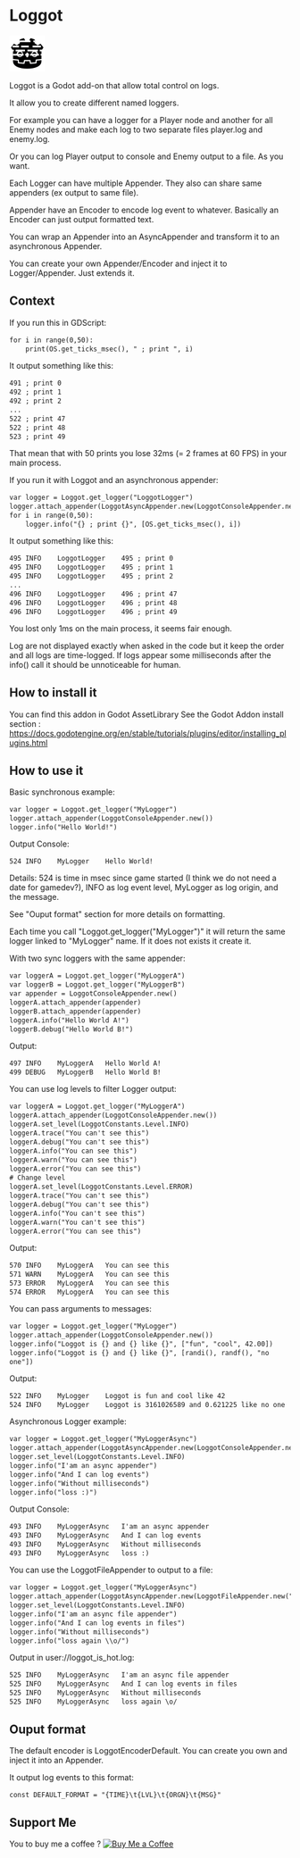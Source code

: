 # Loggot

<img src="https://raw.githubusercontent.com/fcazalet/loggot/master/icon.png" width="64" height="64">

Loggot is a Godot add-on that allow total control on logs.

It allow you to create different named loggers.

For example you can have a logger for a Player node and another for all Enemy nodes and make each log to two separate files player.log and enemy.log.

Or you can log Player output to console and Enemy output to a file. As you want.

Each Logger can have multiple Appender. They also can share same appenders (ex output to same file).

Appender have an Encoder to encode log event to whatever. Basically an Encoder can just output formatted text.

You can wrap an Appender into an AsyncAppender and transform it to an asynchronous Appender.  

You can create your own Appender/Encoder and inject it to Logger/Appender. Just extends it.


## Context

If you run this in GDScript:

	for i in range(0,50):
		print(OS.get_ticks_msec(), " ; print ", i)

It output something like this:

	491 ; print 0
	492 ; print 1
	492 ; print 2
	...
	522 ; print 47
	522 ; print 48
	523 ; print 49

That mean that with 50 prints you lose 32ms (= 2 frames at 60 FPS) in your main process.

If you run it with Loggot and an asynchronous appender:

	var logger = Loggot.get_logger("LoggotLogger")
	logger.attach_appender(LoggotAsyncAppender.new(LoggotConsoleAppender.new()))
	for i in range(0,50):
		logger.info("{} ; print {}", [OS.get_ticks_msec(), i])

It output something like this:

	495	INFO	LoggotLogger	495 ; print 0
	495	INFO	LoggotLogger	495 ; print 1
	495	INFO	LoggotLogger	495 ; print 2
	...
	496	INFO	LoggotLogger	496 ; print 47
	496	INFO	LoggotLogger	496 ; print 48
	496	INFO	LoggotLogger	496 ; print 49

You lost only 1ms on the main process, it seems fair enough.

Log are not displayed exactly when asked in the code but it keep the order and all logs are time-logged.
If logs appear some milliseconds after the info() call it should be unnoticeable for human.

## How to install it

You can find this addon in Godot AssetLibrary
See the Godot Addon install section : https://docs.godotengine.org/en/stable/tutorials/plugins/editor/installing_plugins.html

## How to use it

Basic synchronous example:

	var logger = Loggot.get_logger("MyLogger")
	logger.attach_appender(LoggotConsoleAppender.new())
	logger.info("Hello World!")

Output Console:

	524	INFO	MyLogger	Hello World!

Details: 524 is time in msec since game started (I think we do not need a date for gamedev?), INFO as log event level, MyLogger as log origin, and the message.

See "Ouput format" section for more details on formatting.

Each time you call "Loggot.get_logger("MyLogger")" it will return the same logger linked to "MyLogger" name. If it does not exists it create it.

With two sync loggers with the same appender:

	var loggerA = Loggot.get_logger("MyLoggerA")
	var loggerB = Loggot.get_logger("MyLoggerB")
	var appender = LoggotConsoleAppender.new()
	loggerA.attach_appender(appender)
	loggerB.attach_appender(appender)
	loggerA.info("Hello World A!")
	loggerB.debug("Hello World B!")

Output:

	497	INFO	MyLoggerA	Hello World A!
	499	DEBUG	MyLoggerB	Hello World B!

You can use log levels to filter Logger output:

	var loggerA = Loggot.get_logger("MyLoggerA")
	loggerA.attach_appender(LoggotConsoleAppender.new())
	loggerA.set_level(LoggotConstants.Level.INFO)
	loggerA.trace("You can't see this")
	loggerA.debug("You can't see this")
	loggerA.info("You can see this")
	loggerA.warn("You can see this")
	loggerA.error("You can see this")
	# Change level
	loggerA.set_level(LoggotConstants.Level.ERROR)
	loggerA.trace("You can't see this")
	loggerA.debug("You can't see this")
	loggerA.info("You can't see this")
	loggerA.warn("You can't see this")
	loggerA.error("You can see this")

Output:

	570	INFO	MyLoggerA	You can see this
	571	WARN	MyLoggerA	You can see this
	573	ERROR	MyLoggerA	You can see this
	574	ERROR	MyLoggerA	You can see this

You can pass arguments to messages:

	var logger = Loggot.get_logger("MyLogger")
	logger.attach_appender(LoggotConsoleAppender.new())
	logger.info("Loggot is {} and {} like {}", ["fun", "cool", 42.00])
	logger.info("Loggot is {} and {} like {}", [randi(), randf(), "no one"])

Output:

	522	INFO	MyLogger	Loggot is fun and cool like 42
	524	INFO	MyLogger	Loggot is 3161026589 and 0.621225 like no one
	
Asynchronous Logger example:

	var logger = Loggot.get_logger("MyLoggerAsync")
	logger.attach_appender(LoggotAsyncAppender.new(LoggotConsoleAppender.new()))
	logger.set_level(LoggotConstants.Level.INFO)
	logger.info("I'am an async appender")
	logger.info("And I can log events")
	logger.info("Without milliseconds")
	logger.info("loss :)")

Output Console:

	493	INFO	MyLoggerAsync	I'am an async appender
	493	INFO	MyLoggerAsync	And I can log events
	493	INFO	MyLoggerAsync	Without milliseconds
	493	INFO	MyLoggerAsync	loss :)


You can use the LoggotFileAppender to output to a file:

	var logger = Loggot.get_logger("MyLoggerAsync")
	logger.attach_appender(LoggotAsyncAppender.new(LoggotFileAppender.new("loggot_is_hot.log")))
	logger.set_level(LoggotConstants.Level.INFO)
	logger.info("I'am an async file appender")
	logger.info("And I can log events in files")
	logger.info("Without milliseconds")
	logger.info("loss again \\o/")

Output in user://loggot_is_hot.log:

	525	INFO	MyLoggerAsync	I'am an async file appender
	525	INFO	MyLoggerAsync	And I can log events in files
	525	INFO	MyLoggerAsync	Without milliseconds
	525	INFO	MyLoggerAsync	loss again \o/


## Ouput format

The default encoder is LoggotEncoderDefault. You can create you own and inject it into an Appender.

It output log events to this format:

	const DEFAULT_FORMAT = "{TIME}\t{LVL}\t{ORGN}\t{MSG}"


## Support Me

You to buy me a coffee ?
<a href='https://ko-fi.com/J3J2COV54' target='_blank'><img height='36' style='border:0px;height:36px;' src='https://cdn.ko-fi.com/cdn/kofi3.png?v=3' border='0' alt='Buy Me a Coffee' /></a>
